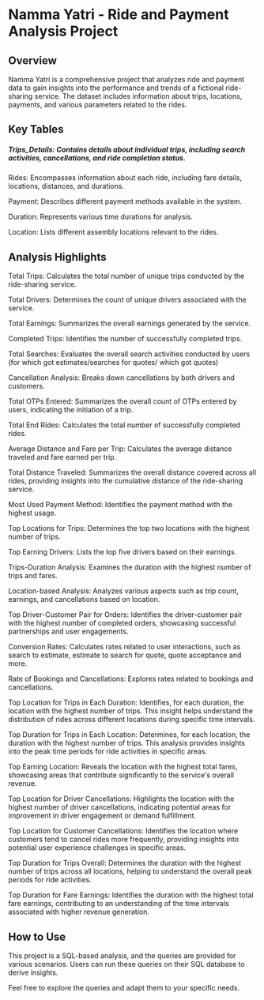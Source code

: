 # Namma Yatri - Ride and Payment Analysis Project

## Overview
Namma Yatri is a comprehensive project that analyzes ride and payment data to gain insights into the performance and trends of a fictional ride-sharing service. The dataset includes information about trips, locations, payments, and various parameters related to the rides.

## Key Tables
##### Trips_Details: Contains details about individual trips, including search activities, cancellations, and ride completion status.

Rides: Encompasses information about each ride, including fare details, locations, distances, and durations.

Payment: Describes different payment methods available in the system.

Duration: Represents various time durations for analysis.

Location: Lists different assembly locations relevant to the rides.

## Analysis Highlights
Total Trips: Calculates the total number of unique trips conducted by the ride-sharing service.

Total Drivers: Determines the count of unique drivers associated with the service.

Total Earnings: Summarizes the overall earnings generated by the service.

Completed Trips: Identifies the number of successfully completed trips.

Total Searches: Evaluates the overall search activities conducted by users (for which got estimates/searches for quotes/ which got quotes)

Cancellation Analysis: Breaks down cancellations by both drivers and customers.

Total OTPs Entered: Summarizes the overall count of OTPs entered by users, indicating the initiation of a trip.

Total End Rides: Calculates the total number of successfully completed rides.

Average Distance and Fare per Trip: Calculates the average distance traveled and fare earned per trip.

Total Distance Traveled: Summarizes the overall distance covered across all rides, providing insights into the cumulative distance of the ride-sharing service.

Most Used Payment Method: Identifies the payment method with the highest usage.

Top Locations for Trips: Determines the top two locations with the highest number of trips.

Top Earning Drivers: Lists the top five drivers based on their earnings.

Trips-Duration Analysis: Examines the duration with the highest number of trips and fares.

Location-based Analysis: Analyzes various aspects such as trip count, earnings, and cancellations based on location.

Top Driver-Customer Pair for Orders: Identifies the driver-customer pair with the highest number of completed orders, showcasing successful partnerships and user engagements.

Conversion Rates: Calculates rates related to user interactions, such as search to estimate, estimate to search for quote, quote acceptance and more.

Rate of Bookings and Cancellations: Explores rates related to bookings and cancellations.

Top Location for Trips in Each Duration: Identifies, for each duration, the location with the highest number of trips. This insight helps understand the distribution of rides across different locations during specific time intervals.

Top Duration for Trips in Each Location: Determines, for each location, the duration with the highest number of trips. This analysis provides insights into the peak time periods for ride activities in specific areas.

Top Earning Location: Reveals the location with the highest total fares, showcasing areas that contribute significantly to the service's overall revenue.

Top Location for Driver Cancellations: Highlights the location with the highest number of driver cancellations, indicating potential areas for improvement in driver engagement or demand fulfillment.

Top Location for Customer Cancellations: Identifies the location where customers tend to cancel rides more frequently, providing insights into potential user experience challenges in specific areas.

Top Duration for Trips Overall: Determines the duration with the highest number of trips across all locations, helping to understand the overall peak periods for ride activities.

Top Duration for Fare Earnings: Identifies the duration with the highest total fare earnings, contributing to an understanding of the time intervals associated with higher revenue generation.

## How to Use
This project is a SQL-based analysis, and the queries are provided for various scenarios. Users can run these queries on their SQL database to derive insights.

Feel free to explore the queries and adapt them to your specific needs.
